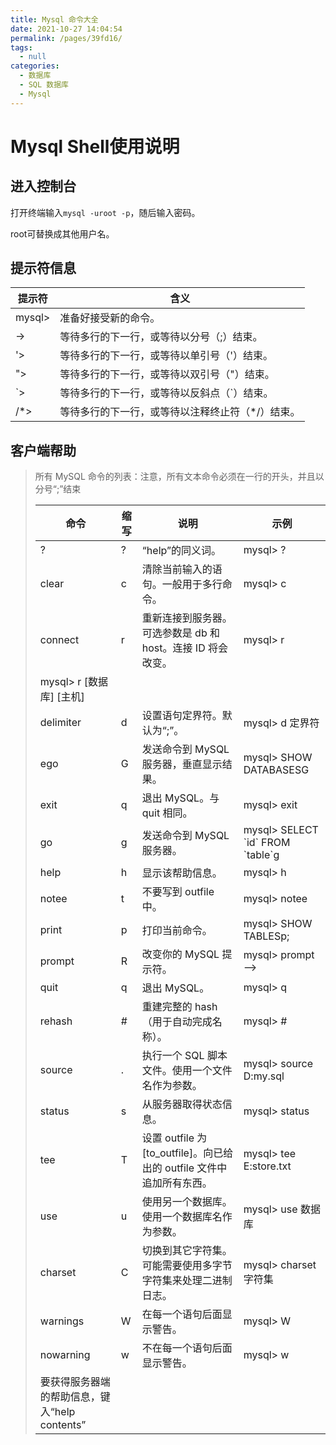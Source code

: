 ```yaml
---
title: Mysql 命令大全
date: 2021-10-27 14:04:54
permalink: /pages/39fd16/
tags: 
  - null
categories: 
  - 数据库
  - SQL 数据库
  - Mysql
---
```


# Mysql Shell使用说明

## 进入控制台

打开终端输入```mysql -uroot -p```，随后输入密码。

root可替换成其他用户名。

## 提示符信息

| 提示符 | 含义                                              |
| ------ | ------------------------------------------------- |
| mysql> | 准备好接受新的命令。                              |
| ->     | 等待多行的下一行，或等待以分号（;）结束。         |
| '>     | 等待多行的下一行，或等待以单引号（'）结束。       |
| ">     | 等待多行的下一行，或等待以双引号（"）结束。       |
| \`>    | 等待多行的下一行，或等待以反斜点（\`）结束。      |
| /\*>   | 等待多行的下一行，或等待以注释终止符（\*/）结束。 |

## 客户端帮助

> 所有 MySQL 命令的列表：注意，所有文本命令必须在一行的开头，并且以分号“;”结束
>
> | 命令                                          | 缩写 | 说明                                                         | 示例                                 |
> | --------------------------------------------- | ---- | ------------------------------------------------------------ | ------------------------------------ |
> | ?                                             | ?    | “help”的同义词。                                             | mysql> ?                             |
> | clear                                         | c    | 清除当前输入的语句。一般用于多行命令。                       | mysql> c                             |
> | connect                                       | r    | 重新连接到服务器。可选参数是 db 和 host。连接 ID 将会改变。  | mysql> r                             |
> | mysql> r [数据库] [主机]                      |      |                                                              |                                      |
> | delimiter                                     | d    | 设置语句定界符。默认为“;”。                                  | mysql> d 定界符                      |
> | ego                                           | G    | 发送命令到 MySQL 服务器，垂直显示结果。                      | mysql> SHOW DATABASESG               |
> | exit                                          | q    | 退出 MySQL。与 quit 相同。                                   | mysql> exit                          |
> | go                                            | g    | 发送命令到 MySQL 服务器。                                    | mysql> SELECT \`id\` FROM \`table\`g |
> | help                                          | h    | 显示该帮助信息。                                             | mysql> h                             |
> | notee                                         | t    | 不要写到 outfile 中。                                        | mysql> notee                         |
> | print                                         | p    | 打印当前命令。                                               | mysql> SHOW TABLESp;                 |
> | prompt                                        | R    | 改变你的 MySQL 提示符。                                      | mysql> prompt -->                    |
> | quit                                          | q    | 退出 MySQL。                                                 | mysql> q                             |
> | rehash                                        | #    | 重建完整的 hash（用于自动完成名称）。                        | mysql> #                             |
> | source                                        | .    | 执行一个 SQL 脚本文件。使用一个文件名作为参数。              | mysql> source D:my.sql               |
> | status                                        | s    | 从服务器取得状态信息。                                       | mysql> status                        |
> | tee                                           | T    | 设置 outfile 为 [to_outfile]。向已给出的 outfile 文件中追加所有东西。 | mysql> tee E:store.txt               |
> | use                                           | u    | 使用另一个数据库。使用一个数据库名作为参数。                 | mysql> use 数据库                    |
> | charset                                       | C    | 切换到其它字符集。可能需要使用多字节字符集来处理二进制日志。 | mysql> charset 字符集                |
> | warnings                                      | W    | 在每一个语句后面显示警告。                                   | mysql> W                             |
> | nowarning                                     | w    | 不在每一个语句后面显示警告。                                 | mysql> w                             |
> | 要获得服务器端的帮助信息，键入“help contents” |      |                                                              |                                      |
